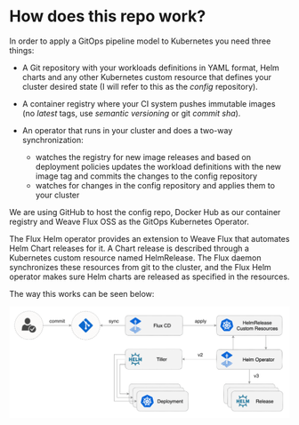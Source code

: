 # How does this repo work?

In order to apply a GitOps pipeline model to Kubernetes you need three things:

* A Git repository with your workloads definitions in YAML format, Helm charts and any other Kubernetes custom resource that defines your cluster desired state (I will refer to this as the *config* repository).

* A container registry where your CI system pushes immutable images (no *latest* tags, use *semantic versioning* or git *commit sha*).

* An operator that runs in your cluster and does a two-way synchronization:
    * watches the registry for new image releases and based on deployment policies updates the workload definitions with the new image tag and commits the changes to the config repository
    * watches for changes in the config repository and applies them to your cluster

We are using GitHub to host the config repo, Docker Hub as our container registry and Weave Flux OSS as the GitOps Kubernetes Operator.

The Flux Helm operator provides an extension to Weave Flux that automates Helm Chart releases for it. A Chart release is described through a Kubernetes custom resource named HelmRelease. The Flux daemon synchronizes these resources from git to the cluster, and the Flux Helm operator makes sure Helm charts are released as specified in the resources.

The way this works can be seen below:

![Flux GitOps Example](../img/flux-helm-gitops.png?raw=true "Flux GitOps Example")